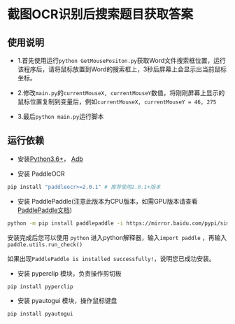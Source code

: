 # 截图OCR识别后搜索题目获取答案

## 使用说明

- 1.首先使用运行`python GetMousePositon.py`获取Word文件搜索框位置，运行该程序后，请将鼠标放置到Word的搜索框上，3秒后屏幕上会显示出当前鼠标坐标。

- 2.修改`main.py`的`currentMouseX, currentMouseY`数值，将刚刚屏幕上显示的鼠标位置复制到变量后，例如`currentMouseX, currentMouseY = 46, 275`

- 3.最后`python main.py`运行脚本


## 运行依赖

- 安装[Python3.6+](https://www.python.org/downloads/)， [Adb](https://developer.android.google.cn/studio/command-line/adb)

- 安装 PaddleOCR

```bash
pip install "paddleocr>=2.0.1" # 推荐使用2.0.1+版本
```

- 安装 PaddlePaddle(注意此版本为CPU版本，如需GPU版本请查看[PaddlePaddle文档](https://www.paddlepaddle.org.cn/install/quick?docurl=/documentation/docs/zh/install/pip/windows-pip.html))

```bash
python -m pip install paddlepaddle -i https://mirror.baidu.com/pypi/simple
```

安装完成后您可以使用 `python` 进入python解释器，输入`import paddle` ，再输入 `paddle.utils.run_check()`

如果出现`PaddlePaddle is installed successfully!`，说明您已成功安装。

- 安装 pyperclip 模块，负责操作剪切板

```
pip install pyperclip
```

- 安装 pyautogui 模块，操作鼠标键盘

```bash
pip install pyautogui
```